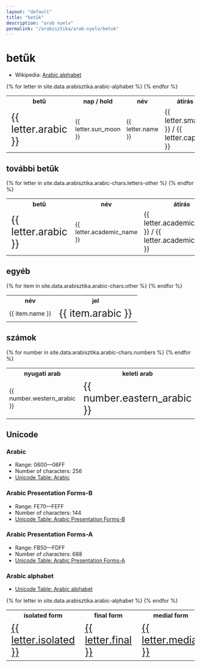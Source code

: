 ```yaml
---
layout: "default"
title: "betűk"
description: "arab nyelv"
permalink: "/arabisztika/arab-nyelv/betuk"
---
```


<style>
    td {
        font-size: 12pt;
    }
    .arabic {
        font-size: 20pt;
    }
    .translit {
        font-size: 14pt;
    }
</style>

# betűk

- Wikipedia: <a href="https://en.wikipedia.org/wiki/Arabic_alphabet" target="_blank">Arabic alphabet</a>

<table>
<tbody>
    <tr>
        <th>betű</th>
        <th>nap / hold</th>
        <th>név</th>
        <th>átírás</th>
        <th>Unicode</th>
    </tr>
    {% for letter in site.data.arabisztika.arabic-alphabet %}
    <tr>
        <td class="arabic">{{ letter.arabic }}</td>
        <td>{{ letter.sun_moon }}</td>
        <td>{{ letter.name }}</td>
        <td class="translit">{{ letter.small }} / {{ letter.capital }}</td>
        <td>
            <a href="{{ letter.arabic_utf_link }}" alt="{{ letter.arabic_utf_name }}" target="_blank">arab</a> /
            &nbsp;<a href="{{ letter.small_utf_link }}" alt="{{ letter.small_utf_name }}" target="_blank">kicsi</a> /
            &nbsp;<a href="{{ letter.capital_utf_link }}" alt="{{ letter.capital_utf_name }}" target="_blank">nagy</a>
        </td>
    </tr>
    {% endfor %}
</tbody>
</table>

## további betűk

<table>
<tbody>
    <tr>
        <th>betű</th>
        <th>név</th>
        <th>átírás</th>
        <th>Unicode</th>
    </tr>
    {% for letter in site.data.arabisztika.arabic-chars.letters-other %}
    <tr>
        <td class="arabic">{{ letter.arabic }}</td>
        <td>{{ letter.academic_name }}</td>
        <td class="translit">{{ letter.academic_small }} / {{ letter.academic_capital }}</td>
        <td>
            <a href="{{ letter.arabic_unicode_link }}" alt="{{ letter.arabic_unicode_name }}" target="_blank">arab</a> /
            &nbsp;<a href="{{ letter.academic_small_unicode_link }}" alt="{{ letter.academic_small_unicode_name }}" target="_blank">kicsi</a> /
            &nbsp;<a href="{{ letter.academic_capital_unicode_link }}" alt="{{ letter.academic_capital_unicode_name }}" target="_blank">nagy</a>
        </td>
    </tr>
    {% endfor %}
</tbody>
</table>

## egyéb

<table>
<tbody>
    <tr>
        <th>név</th>
        <th>jel</th>
    </tr>
    {% for item in site.data.arabisztika.arabic-chars.other %}
    <tr>
        <td>{{ item.name }}</td>
        <td class="arabic">{{ item.arabic }}</td>
    </tr>
    {% endfor %}
</tbody>
</table>

## számok

<table>
<tbody>
    <tr>
        <th>nyugati arab</th>
        <th>keleti arab</th>
    </tr>
    {% for number in site.data.arabisztika.arabic-chars.numbers %}
    <tr>
        <td>{{ number.western_arabic }}</td>
        <td class="arabic">{{ number.eastern_arabic }}</td>
    </tr>
    {% endfor %}
</tbody>
</table>

## Unicode

### Arabic

- Range: 0600—06FF
- Number of characters: 256
- <a href="https://unicode-table.com/en/blocks/arabic/" target="_blank">Unicode Table: Arabic</a>

### Arabic Presentation Forms-B

- Range: FE70—FEFF
- Number of characters: 144
- <a href="https://unicode-table.com/en/blocks/arabic-presentation-forms-b/" target="_blank">Unicode Table: Arabic Presentation Forms-B</a>

### Arabic Presentation Forms-A

- Range: FB50—FDFF
- Number of characters: 688
- <a href="https://unicode-table.com/en/blocks/arabic-presentation-forms-a/" target="_blank">Unicode Table: Arabic Presentation Forms-A</a>

### Arabic alphabet

- <a href="https://unicode-table.com/en/alphabets/arab/" target="_blank">Unicode Table: Arabic alphabet</a>

<table>
<tbody>
    <tr>
        <th>isolated form</th>
        <th>final form</th>
        <th>medial form</th>
        <th>initial form</th>
    </tr>
    {% for letter in site.data.arabisztika.arabic-alphabet %}
    <tr>
        <td class="arabic">
            <a href="{{ letter.isolated_utf_link }}" alt="{{ letter.isolated_utf_name }}" target="_blank">{{ letter.isolated }}</a>
        </td>
        <td class="arabic">
            <a href="{{ letter.final_utf_link }}" alt="{{ letter.final_utf_name }}" target="_blank">{{ letter.final }}</a>
        </td>
        <td class="arabic">
            <a href="{{ letter.medial_utf_link }}" alt="{{ letter.medial_utf_name }}" target="_blank">{{ letter.medial }}</a>
        </td>
        <td class="arabic">
            <a href="{{ letter.initial_utf_link }}" alt="{{ letter.initial_utf_name }}" target="_blank">{{ letter.initial }}</a>
        </td>
    </tr>
    {% endfor %}
</tbody>
</table>
